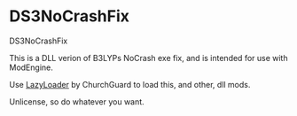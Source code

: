 # DS3NoCrashFix  
DS3NoCrashFix  

This is a DLL verion of B3LYPs NoCrash exe fix, and is intended for use with ModEngine.  

Use [LazyLoader](https://www.nexusmods.com/darksouls3/mods/677) by ChurchGuard to load this, and other, dll mods.  

Unlicense, so do whatever you want.  
